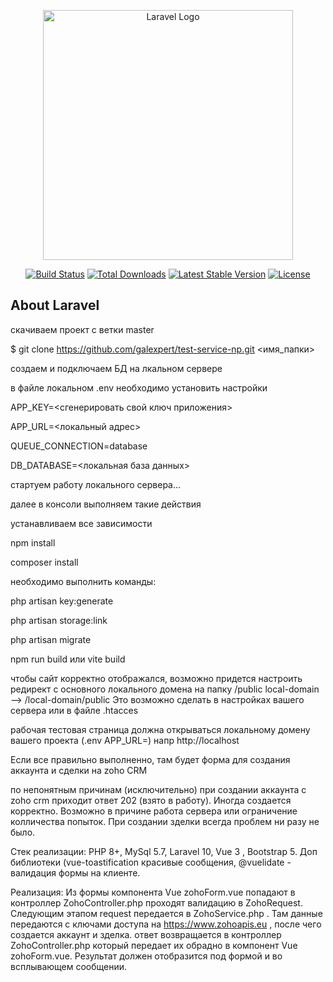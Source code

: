 <p align="center"><a href="https://laravel.com" target="_blank"><img src="https://raw.githubusercontent.com/laravel/art/master/logo-lockup/5%20SVG/2%20CMYK/1%20Full%20Color/laravel-logolockup-cmyk-red.svg" width="400" alt="Laravel Logo"></a></p>

<p align="center">
<a href="https://github.com/laravel/framework/actions"><img src="https://github.com/laravel/framework/workflows/tests/badge.svg" alt="Build Status"></a>
<a href="https://packagist.org/packages/laravel/framework"><img src="https://img.shields.io/packagist/dt/laravel/framework" alt="Total Downloads"></a>
<a href="https://packagist.org/packages/laravel/framework"><img src="https://img.shields.io/packagist/v/laravel/framework" alt="Latest Stable Version"></a>
<a href="https://packagist.org/packages/laravel/framework"><img src="https://img.shields.io/packagist/l/laravel/framework" alt="License"></a>
</p>

## About Laravel

скачиваем проект с ветки master

$ git clone https://github.com/galexpert/test-service-np.git <имя_папки>

создаем и подключаем БД на лкальном сервере

в файле локальном .env необходимо установить настройки

APP_KEY=<сгенерировать свой ключ приложения>

APP_URL=<локальный адрес>

QUEUE_CONNECTION=database

DB_DATABASE=<локальная база данных>

стартуем работу локального сервера...

далее в консоли выполняем такие действия

устанавливаем все зависимости

npm install

composer install

необходимо выполнить команды:

php artisan key:generate

php artisan storage:link

php artisan migrate 

npm run build или vite build

чтобы сайт корректно отображался, возможно придется настроить редирект с основного локального домена на папку /public local-domain --> /local-domain/public Это возможно сделать в настройках вашего сервера или в файле .htacces

рабочая тестовая страница должна открываться локальному домену вашего проекта (.env APP_URL=) напр http://localhost

Если все правильно выполненно, там будет форма для создания аккаунта и сделки на zoho CRM

по непонятным причинам (исключительно) при создании аккаунта  с zoho crm приходит ответ 202 (взято в работу). Иногда создается корректно. Возможно в причине работа сервера или ограничение колличества попыток. При создании зделки всегда проблем ни разу не было. 


Стек реализации: PHP 8+, MySql 5.7, Laravel 10, Vue 3 , Bootstrap 5. Доп библиотеки (vue-toastification красивые сообщения, @vuelidate - валидация формы на клиенте.

Реализация:
Из формы компонента Vue zohoForm.vue попадают в контроллер ZohoController.php  проходят валидацию в ZohoRequest. Следующим этапом request передается в ZohoService.php . Там данные передаются с ключами доступа на https://www.zohoapis.eu , после чего создается аккаунт и зделка. ответ возвращается в контроллер ZohoController.php  который передает их обрадно в компонент Vue zohoForm.vue. Результат должен отобразится под формой и во всплывающем сообщении.

